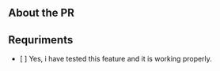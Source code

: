 ## About the PR

<!-- What was changed? -->
<!-- You shouldn’t skip this one -->

## Requriments

<!-- Put an X in the brackets if you have met the requriments -->

* \[ \] Yes, i have tested this feature and it is working properly.


